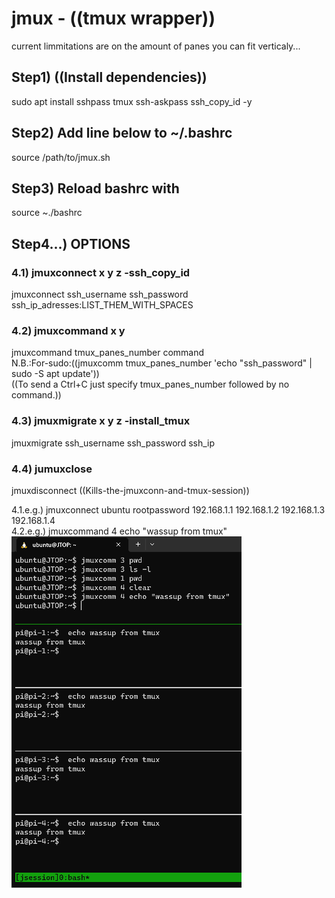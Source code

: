 # jmux - ((tmux wrapper)) 
current limmitations are on the amount of panes you can fit verticaly...  

  
## Step1) ((Install dependencies))  
sudo apt install sshpass tmux ssh-askpass ssh_copy_id -y      
## Step2) Add line below to ~/.bashrc  
source /path/to/jmux.sh  
## Step3) Reload bashrc with  
source ~./bashrc  
## Step4...) OPTIONS    
### 4.1) jmuxconnect x y z -ssh_copy_id
jmuxconnect ssh_username ssh_password ssh_ip_adresses:LIST_THEM_WITH_SPACES     
### 4.2) jmuxcommand x y   
jmuxcommand tmux_panes_number command  
N.B.:For-sudo:((jmuxcomm tmux_panes_number 'echo "ssh_password" | sudo -S apt update'))  
((To send a Ctrl+C just specify tmux_panes_number followed by no command.))  
### 4.3) jmuxmigrate x y z -install_tmux     
jmuxmigrate ssh_username ssh_password ssh_ip 
### 4.4) jumuxclose     
jmuxdisconnect ((Kills-the-jmuxconn-and-tmux-session))  
  
  
4.1.e.g.) jmuxconnect ubuntu rootpassword 192.168.1.1 192.168.1.2 192.168.1.3 192.168.1.4  
4.2.e.g.) jmuxcommand 4 echo "wassup from tmux"  
![Alt text](/assets/images/image-1.png)  
  





